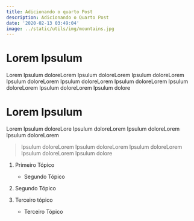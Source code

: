 ```yaml
---
title: Adicionando o quarto Post
description: Adicionando o Quarto Post
date: '2020-02-13 03:49:04'
image: ../static/utils/img/mountains.jpg
---
```

# Lorem Ipsulum

Lorem Ipsulum doloreLorem Ipsulum doloreLorem Ipsulum doloreLorem Ipsulum doloreLorem Ipsulum doloreLorem Ipsulum doloreLorem Ipsulum doloreLorem Ipsulum doloreLorem Ipsulum dolore

# Lorem Ipsulum

Lorem Ipsulum doloreLore Ipsulum doloreLorem Ipsulum doloreLorem Ipsulum doloreLorem 

> Ipsulum doloreLorem Ipsulum doloreLorem Ipsulum doloreLorem Ipsulum doloreLorem Ipsulum dolore

1. Primeiro Tópico

   * Segundo Tópico
2. Segundo Tópico
3. Terceiro tópico

   * Terceiro Tópico
